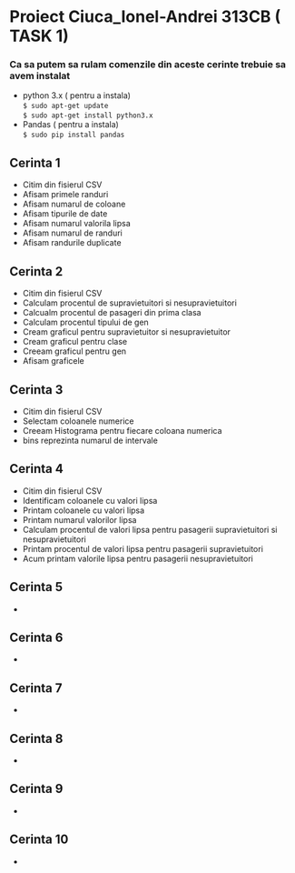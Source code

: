 # Proiect Ciuca_Ionel-Andrei 313CB ( TASK 1)

### Ca sa putem sa rulam comenzile din aceste cerinte trebuie sa avem instalat 
- python 3.x ( pentru a instala)<br>
``$ sudo apt-get update``<br>
``$ sudo apt-get install python3.x``<br>
- Pandas ( pentru a instala)<br>
``$ sudo pip install pandas``

## Cerinta 1
- Citim din fisierul CSV
- Afisam primele randuri
- Afisam numarul de coloane
- Afisam tipurile de date
- Afisam numarul valorila lipsa
- Afisam numarul de randuri
- Afisam randurile duplicate

## Cerinta 2
- Citim din fisierul CSV
- Calculam procentul de supravietuitori si nesupravietuitori
- Calcualm procentul de pasageri din prima clasa
- Calculam procentul tipului de gen
- Cream graficul pentru supravietuitor si nesupravietuitor
- Cream graficul pentru clase
- Creeam graficul pentru gen
- Afisam graficele

## Cerinta 3
- Citim din fisierul CSV
- Selectam coloanele numerice
- Creeam Histograma pentru fiecare coloana numerica
- bins reprezinta numarul de intervale

## Cerinta 4
- Citim din fisierul CSV
- Identificam coloanele cu valori lipsa
- Printam coloanele cu valori lipsa
- Printam numarul valorilor lipsa
- Calculam procentul de valori lipsa pentru pasagerii supravietuitori si nesupravietuitori
- Printam procentul de valori lipsa pentru pasagerii supravietuitori
- Acum printam valorile lipsa pentru pasagerii nesupravietuitori

## Cerinta 5
- 

## Cerinta 6
- 

## Cerinta 7
- 

## Cerinta 8
- 

## Cerinta 9
- 

## Cerinta 10
- 
